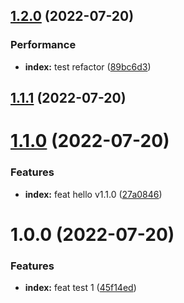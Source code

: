 ## [1.2.0](https://github.com/yikoyu/pnpm-renovate-demo/compare/v1.1.1...v1.2.0) (2022-07-20)


### Performance

* **index:** test refactor ([89bc6d3](https://github.com/yikoyu/pnpm-renovate-demo/commit/89bc6d3415f534b96e08378e6df538cdeaf2aa0f))

## [1.1.1](https://github.com/yikoyu/pnpm-renovate-demo/compare/v1.1.0...v1.1.1) (2022-07-20)

# [1.1.0](https://github.com/yikoyu/pnpm-renovate-demo/compare/v1.0.0...v1.1.0) (2022-07-20)


### Features

* **index:** feat hello v1.1.0 ([27a0846](https://github.com/yikoyu/pnpm-renovate-demo/commit/27a08466d9b765ba77a72376a6d64fc0bf9aa792))

# 1.0.0 (2022-07-20)


### Features

* **index:** feat test 1 ([45f14ed](https://github.com/yikoyu/pnpm-renovate-demo/commit/45f14ed42ab5ad3b830ddb7981dacfe7a05cc389))
